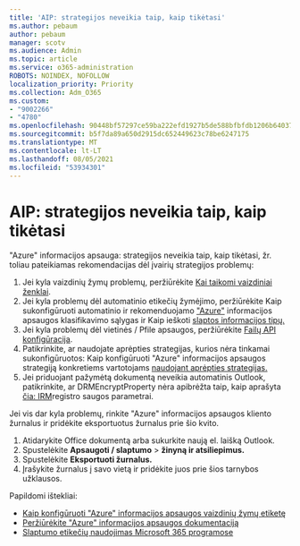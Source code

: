 ```yaml
---
title: 'AIP: strategijos neveikia taip, kaip tikėtasi'
ms.author: pebaum
author: pebaum
manager: scotv
ms.audience: Admin
ms.topic: article
ms.service: o365-administration
ROBOTS: NOINDEX, NOFOLLOW
localization_priority: Priority
ms.collection: Adm_O365
ms.custom:
- "9002266"
- "4780"
ms.openlocfilehash: 90448bf57297ce59ba222efd1927b5de588bfbfdb1206b6403764d7f43fed690
ms.sourcegitcommit: b5f7da89a650d2915dc652449623c78be6247175
ms.translationtype: MT
ms.contentlocale: lt-LT
ms.lasthandoff: 08/05/2021
ms.locfileid: "53934301"
---
```

# <a name="aip-policies-not-behaving-as-expected"></a>AIP: strategijos neveikia taip, kaip tikėtasi

"Azure" informacijos apsauga: strategijos neveikia taip, kaip tikėtasi, žr. toliau pateikiamas rekomendacijas dėl įvairių strategijos problemų:

1. Jei kyla vaizdinių žymų problemų, peržiūrėkite [Kai taikomi vaizdiniai ženklai](https://docs.microsoft.com/azure/information-protection/configure-policy-markings#when-visual-markings-are-applied).
2. Jei kyla problemų dėl automatinio etikečių žymėjimo, peržiūrėkite Kaip sukonfigūruoti automatinio ir rekomenduojamo ["Azure"](https://docs.microsoft.com/azure/information-protection/configure-policy-classification) informacijos apsaugos klasifikavimo sąlygas ir Kaip ieškoti [slaptos informacijos tipų.](https://docs.microsoft.com/microsoft-365/compliance/sensitive-information-type-entity-definitions)
3. Jei kyla problemų dėl vietinės / Pfile apsaugos, peržiūrėkite [Failų API konfigūracija](https://docs.microsoft.com/azure/information-protection/develop/file-api-configuration).
4. Patikrinkite, ar naudojate aprėpties strategijas, kurios nėra tinkamai sukonfigūruotos: Kaip konfigūruoti "Azure" informacijos apsaugos strategiją konkretiems vartotojams [naudojant aprėpties strategijas.](https://docs.microsoft.com/azure/information-protection/configure-policy-scope)
5. Jei priduojant pažymėtą dokumentą neveikia automatinis Outlook, patikrinkite, ar DRMEncryptProperty nėra apibrėžta taip, kaip aprašyta [čia: IRM](https://docs.microsoft.com/deployoffice/security/protect-sensitive-messages-and-documents-by-using-irm-in-office#office-2016-irm-registry-key-options)registro saugos parametrai.

Jei vis dar kyla problemų, rinkite "Azure" informacijos apsaugos kliento žurnalus ir pridėkite eksportuotus žurnalus prie šio kvito.

1. Atidarykite Office dokumentą arba sukurkite naują el. laišką Outlook.
2. Spustelėkite **Apsaugoti / slaptumo**  >  **žinyną ir atsiliepimus.**
3. Spustelėkite **Eksportuoti žurnalus.**
4. Įrašykite žurnalus į savo vietą ir pridėkite juos prie šios tarnybos užklausos.

Papildomi ištekliai:

- [Kaip konfigūruoti "Azure" informacijos apsaugos vaizdinių žymų etiketę](https://docs.microsoft.com/azure/information-protection/configure-policy-markings)
- [Peržiūrėkite "Azure" informacijos apsaugos dokumentaciją](https://docs.microsoft.com/azure/information-protection/what-is-information-protection)
- [Slaptumo etikečių naudojimas Microsoft 365 programose](https://docs.microsoft.com/microsoft-365/compliance/sensitivity-labels-office-apps)

